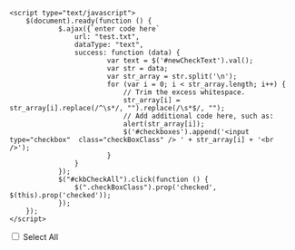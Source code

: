  <script src="https://code.jquery.com/jquery-1.10.2.js"></script>
    <script type="text/javascript">
        $(document).ready(function () {            
                $.ajax({`enter code here`
                    url: "test.txt",
                    dataType: "text",
                    success: function (data) {                 
                            var text = $('#newCheckText').val();
                            var str = data;
                            var str_array = str.split('\n');
                            for (var i = 0; i < str_array.length; i++) {
                                // Trim the excess whitespace.
                                str_array[i] = str_array[i].replace(/^\s*/, "").replace(/\s*$/, "");
                                // Add additional code here, such as:
                                alert(str_array[i]);
                                $('#checkboxes').append('<input type="checkbox"  class="checkBoxClass" /> ' + str_array[i] + '<br />');
                            }
                    }                   
                });
                $("#ckbCheckAll").click(function () {
                    $(".checkBoxClass").prop('checked', $(this).prop('checked'));
                });
        });
    </script>
</head>
<body>
    <div id="checkboxes">
        <input type="checkbox" id="ckbCheckAll" class="checkBoxClass"/> Select All<br />        
    </div>
